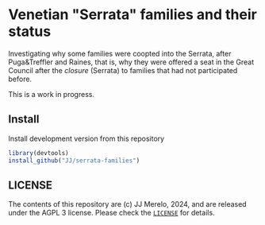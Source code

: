 # Venetian "Serrata" families and their status

Investigating why some families were coopted into the Serrata, after
Puga&Treffler and Raines, that is, why they were offered a seat in the Great
Council after the *closure* (Serrata) to families that had not participated
before.

This is a work in progress.

## Install

Install development version from this repository

```R
library(devtools)
install_github("JJ/serrata-families")
```


## LICENSE

The contents of this repository are (c) JJ Merelo, 2024, and are released
under the AGPL 3 license. Please check the [`LICENSE`](LICENSE.md) for details.
